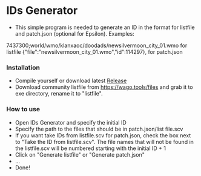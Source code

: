 # IDs Generator
* This simple program is needed to generate an ID in the format for listfile and patch.json (optional for Epsilon). Examples:

7437300;world/wmo/klanxaoc/doodads/newsilvermoon_city_01.wmo for listfile
{"file":"newsilvermoon_city_01.wmo","id":114297}, for patch.json

### Installation

* Compile yourself or download latest [Release](https://github.com/MuDaK-bit/IDs-Generator/releases)
* Download community listfile from https://wago.tools/files and grab it to exe directory, rename it to "listfile".

### How to use

* Open IDs Generator and specify the initial ID
* Specify the path to the files that should be in patch.json/list file.scv
* If you want take IDs from listfile.scv for patch.json, check the box next to "Take the ID from listfile.scv". The file names that will not be found in the listfile.scv will be numbered starting with the initial ID + 1
* Click on "Generate listfile" or "Generate patch.json"
* ...
* Done!



